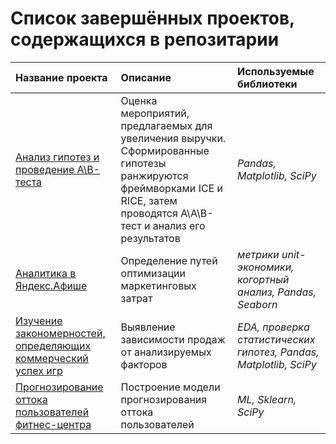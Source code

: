 # Список завершённых проектов, содержащихся в репозитарии


| Название проекта | Описание | Используемые библиотеки | 
| :---------------------- | :---------------------- | :---------------------- |
| [Анализ гипотез и проведение A\B-теста](ab_test) | Оценка мероприятий, предлагаемых для увеличения выручки. Сформированные гипотезы ранжируются фреймворками ICE и RICE, затем проводятся A\A\B-тест и анализ его результатов| *Pandas, Matplotlib, SciPy* |
| [Аналитика в Яндекс.Афише](ltv_cac) | Определение путей оптимизации маркетинговых затрат| *метрики unit-экономики, когортный анализ, Pandas, Seaborn* |
| [Изучение закономерностей, определяющих коммерческий успех игр](eda_games) | Выявление зависимости продаж от анализируемых факторов| *EDA, проверка статистических гипотез, Pandas, Matplotlib, SciPy* |
| [Прогнозирование оттока пользователей фитнес-центра](predictions) | Построение модели прогнозирования оттока пользователей| *ML, Sklearn, SciPy* |
